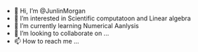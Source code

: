 - 👋 Hi, I’m @JunlinMorgan
- 👀 I’m interested in Scientific computatoon and Linear algebra
- 🌱 I’m currently learning Numerical Aanlysis 
- 💞️ I’m looking to collaborate on ...
- 📫 How to reach me ...

<!---
JunlinMorgan/JunlinMorgan is a ✨ special ✨ repository because its `README.md` (this file) appears on your GitHub profile.
You can click the Preview link to take a look at your changes.
--->
